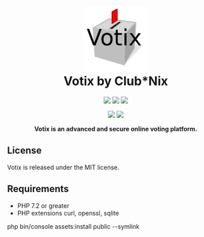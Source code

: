<h1 align="center">
  <a href="#user-content-------votix--"><img src="https://raw.githubusercontent.com/ClubNix/Votix/master/public/logovotix.jpg" alt="Logo Votix" width="150" height="150"></a>
  <br>
  Votix by Club*Nix
  <br>
</h1>

<p align="center">
  <a href="https://www.clubnix.fr/" alt="Club*Nix"><img src="https://img.shields.io/badge/A%20project%20-Club%2ANix-7ef80b.svg" /></a>
  <a href="https://travis-ci.org/ClubNix/Votix" alt="Build Status"><img src="https://travis-ci.org/ClubNix/Votix.svg?branch=master" /></a>
  <a href="https://github.com/ClubNix/Votix/blob/master/LICENCE" alt="MIT"><img src="https://img.shields.io/github/license/ClubNix/Votix.svg" /></a>
</p>

<p align="center">
  <a href="https://secure.php.net/manual/en/intro-whatis.php" alt="PHP 7.2"><img src="https://img.shields.io/badge/PHP-^7.2-787cb4.svg" /></a>
  <a href="https://symfony.com/what-is-symfony" alt="Symfony 4.1"><img src="https://img.shields.io/badge/Symfony-4.2-7aba20.svg" /></a>
</p>

<p align="center"><b>Votix is an advanced and secure online voting platform.</b></p>

## License

Votix is released under the MIT license.

## Requirements

 * PHP 7.2 or greater
 * PHP extensions curl, openssl, sqlite


php bin/console assets:install public --symlink

